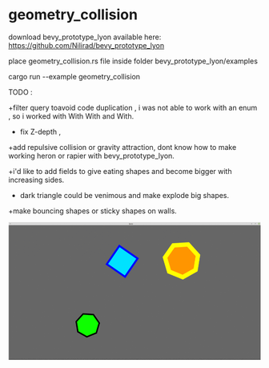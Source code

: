 # geometry_collision


download  bevy_prototype_lyon  available here:   https://github.com/Nilirad/bevy_prototype_lyon

place geometry_collision.rs file inside folder bevy_prototype_lyon/examples


cargo run --example geometry_collision

TODO : 

+filter query toavoid code duplication , i was not able to work with an enum , so i worked with With<ExampleShapeA> With<ExampleShapeB> and With<ExampleShapeC>.

+ fix Z-depth ,
  
+add repulsive collision or gravity attraction, dont know how to make working heron or rapier with bevy_prototype_lyon.
  
+i'd like to add fields to give eating shapes and become bigger with increasing sides.
  
+ dark triangle could be venimous and make explode big shapes.

+make bouncing shapes or sticky shapes on walls.
  

![gif](geometry_collision.gif)

